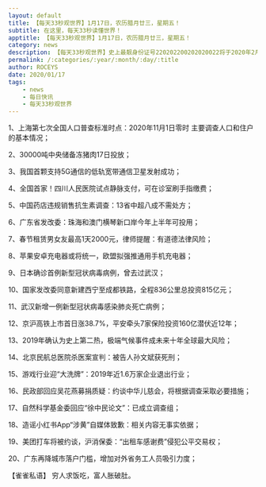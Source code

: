 ```yaml
---
layout: default
title: 【每天33秒观世界】1月17日，农历腊月廿三，星期五！
subtitle: 在这里，每天33秒读懂世界！
apptitle: 【每天33秒观世界】1月17日，农历腊月廿三，星期五！
category: news
description: 【每天33秒观世界】史上最靓身份证号220202200202020022将于2020年2月2日诞生，她是来自吉林省吉林市昌邑区孤店子镇孤店子派出所辖区的小女孩；在这里，每天60秒读懂世界，免费每日快讯新闻简报接口API，微语简报接口API，Skylark，爬虫简讯API接口免费，微信可以直接转账到QQ了。【每天33秒观世界】2019年12月12345678910111213141516171819202122232425262728293031日。ROCEYS全栈CEO 2019年12月17日 11:00:18
permalink: /:categories/:year/:month/:day/:title
author: ROCEYS
date: 2020/01/17
tags:
    - news
    - 每日快讯
    - 每天33秒观世界
---
```



1、上海第七次全国人口普查标准时点：2020年11月1日零时 主要调查人口和住户的基本情况；

2、30000吨中央储备冻猪肉17日投放；

3、我国首颗支持5G通信的低轨宽带通信卫星发射成功；

4、全国首家！四川人民医院试点静脉支付，可在诊室刷手指缴费；

5、中国药店违规销售抗生素调查：13省中超八成不需处方；

6、广东省发改委：珠海和澳门横琴新口岸今年上半年可投用；

7、春节租赁男女友最高1天2000元，律师提醒：有道德法律风险；

8、苹果安卓充电器或将统一，欧盟拟强推通用手机充电器；

9、日本确诊首例新型冠状病毒病例，曾去过武汉；

10、国家发改委同意新建西宁至成都铁路，全程836公里总投资815亿元；

11、武汉新增一例新型冠状病毒感染肺炎死亡病例；

12、京沪高铁上市首日涨38.7%，平安牵头7家保险投资160亿潜伏近12年；

13、2019年确认为史上第二热，极端气候事件成未来十年全球最大风险；

14、北京民航总医院杀医案宣判：被告人孙文斌获死刑；

15、游戏行业迎“大洗牌”：2019年近1.6万家企业退出行业；

16、民政部回应吴花燕募捐质疑：约谈中华儿慈会，将根据调查采取必要措施；

17、自然科学基金委回应“徐中民论文”：已成立调查组；

18、造谣小红书App“涉黄”自媒体致歉：相关内容无事实依据；

19、美团打车将被约谈，沪消保委：“出租车感谢费”侵犯公平交易权；

20、广东再降城市落户门槛，增加对外省务工人员吸引力度；


【雀雀私语】
穷人求饭吃，富人胀破肚。